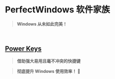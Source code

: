 ﻿<br>

# PerfectWindows 软件家族

> **Windows 从未如此完美！**

<br>

## [Power Keys](https://PowerKeys.GitHub.io)

> **借助强大易用且毫不冲突的快捷键**

> **彻底提升 Windows 使用效率！ :rocket:**

<br>

<br>
